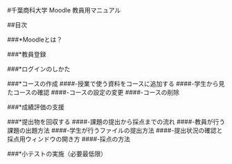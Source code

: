 #千葉商科大学 Moodle 教員用マニュアル##目次###*Moodleとは？###*教員登録###*ログインのしかた###*コースの作成 ####-授業で使う資料をコースに追加する####-学生から見たコースの確認####-コースの設定の変更####-コースの削除###*成績評価の支援###*提出物を回収する####-課題の提出から採点までの流れ####-教員が行う課題の出題方法####-学生が行うファイルの提出方法####-提出状況の確認と採点用ウィンドウの開き方####-採点の方法###*小テストの実施（必要最低限）